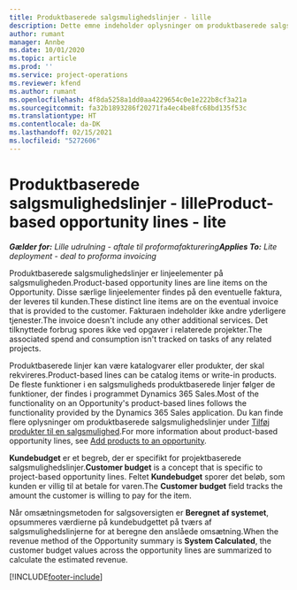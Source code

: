 ```yaml
---
title: Produktbaserede salgsmulighedslinjer - lille
description: Dette emne indeholder oplysninger om produktbaserede salgsmulighedslinjeelementer i Project Operations.
author: rumant
manager: Annbe
ms.date: 10/01/2020
ms.topic: article
ms.prod: ''
ms.service: project-operations
ms.reviewer: kfend
ms.author: rumant
ms.openlocfilehash: 4f8da5258a1dd0aa4229654c0e1e222b8cf3a21a
ms.sourcegitcommit: fa32b1893286f20271fa4ec4be8fc68bd135f53c
ms.translationtype: HT
ms.contentlocale: da-DK
ms.lasthandoff: 02/15/2021
ms.locfileid: "5272606"
---
```

# <a name="product-based-opportunity-lines---lite"></a><span data-ttu-id="dc9bc-103">Produktbaserede salgsmulighedslinjer - lille</span><span class="sxs-lookup"><span data-stu-id="dc9bc-103">Product-based opportunity lines - lite</span></span>

<span data-ttu-id="dc9bc-104">_**Gælder for:** Lille udrulning - aftale til proformafakturering_</span><span class="sxs-lookup"><span data-stu-id="dc9bc-104">_**Applies To:** Lite deployment - deal to proforma invoicing_</span></span>

<span data-ttu-id="dc9bc-105">Produktbaserede salgsmulighedslinjer er linjeelementer på salgsmuligheden.</span><span class="sxs-lookup"><span data-stu-id="dc9bc-105">Product-based opportunity lines are line items on the Opportunity.</span></span> <span data-ttu-id="dc9bc-106">Disse særlige linjeelementer findes på den eventuelle faktura, der leveres til kunden.</span><span class="sxs-lookup"><span data-stu-id="dc9bc-106">These distinct line items are on the eventual invoice that is provided to the customer.</span></span> <span data-ttu-id="dc9bc-107">Fakturaen indeholder ikke andre yderligere tjenester.</span><span class="sxs-lookup"><span data-stu-id="dc9bc-107">The invoice doesn't include any other additional services.</span></span> <span data-ttu-id="dc9bc-108">Det tilknyttede forbrug spores ikke ved opgaver i relaterede projekter.</span><span class="sxs-lookup"><span data-stu-id="dc9bc-108">The associated spend and consumption isn't tracked on tasks of any related projects.</span></span>

<span data-ttu-id="dc9bc-109">Produktbaserede linjer kan være katalogvarer eller produkter, der skal rekvireres.</span><span class="sxs-lookup"><span data-stu-id="dc9bc-109">Product-based lines can be catalog items or write-in products.</span></span> <span data-ttu-id="dc9bc-110">De fleste funktioner i en salgsmuligheds produktbaserede linjer følger de funktioner, der findes i programmet Dynamics 365 Sales.</span><span class="sxs-lookup"><span data-stu-id="dc9bc-110">Most of the functionality on an Opportunity's product-based lines follows the functionality provided by the Dynamics 365 Sales application.</span></span> <span data-ttu-id="dc9bc-111">Du kan finde flere oplysninger om produktbaserede salgsmulighedslinjer under [Tilføj produkter til en salgsmulighed](https://docs.microsoft.com/dynamics365/sales-enterprise/add-products-opportunity).</span><span class="sxs-lookup"><span data-stu-id="dc9bc-111">For more information about product-based opportunity lines, see [Add products to an opportunity](https://docs.microsoft.com/dynamics365/sales-enterprise/add-products-opportunity).</span></span>

<span data-ttu-id="dc9bc-112">**Kundebudget** er et begreb, der er specifikt for projektbaserede salgsmulighedslinjer.</span><span class="sxs-lookup"><span data-stu-id="dc9bc-112">**Customer budget** is a concept that is specific to project-based opportunity lines.</span></span> <span data-ttu-id="dc9bc-113">Feltet **Kundebudget** sporer det beløb, som kunden er villig til at betale for varen.</span><span class="sxs-lookup"><span data-stu-id="dc9bc-113">The **Customer budget** field tracks the amount the customer is willing to pay for the item.</span></span>

<span data-ttu-id="dc9bc-114">Når omsætningsmetoden for salgsoversigten er **Beregnet af systemet**, opsummeres værdierne på kundebudgettet på tværs af salgsmulighedslinjerne for at beregne den anslåede omsætning.</span><span class="sxs-lookup"><span data-stu-id="dc9bc-114">When the revenue method of the Opportunity summary is **System Calculated**, the customer budget values across the opportunity lines are summarized to calculate the estimated revenue.</span></span> 



[!INCLUDE[footer-include](../../includes/footer-banner.md)]